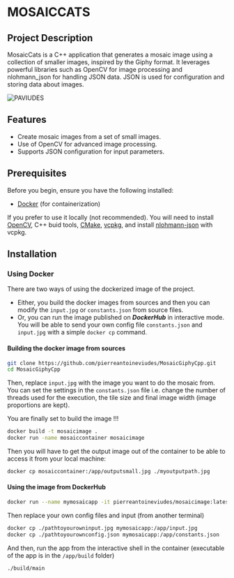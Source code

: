 # MOSAICCATS

## Project Description

MosaicCats is a C++ application that generates a mosaic image using a collection of smaller images, inspired by the Giphy format. It leverages powerful libraries such as OpenCV for image processing and nlohmann_json for handling JSON data. JSON is used for configuration and storing data about images.

![PAVIUDES](outputpaviudes.jpg)

## Features

- Create mosaic images from a set of small images.
- Use of OpenCV for advanced image processing.
- Supports JSON configuration for input parameters.

## Prerequisites

Before you begin, ensure you have the following installed:

- [Docker](https://www.docker.com/get-started) (for containerization)

If you prefer to use it locally (not recommended). You will need to install [OpenCV](https://opencv.org/), C++ buid tools, [CMake](https://cmake.org/), [vcpkg](https://vcpkg.io/en/), and install [nlohmann-json](https://github.com/nlohmann/json) with vcpkg.

## Installation

### Using Docker

There are two ways of using the dockerized image of the project.

- Either, you build the docker images from sources and then you can modify the `input.jpg` or `constants.json` from source files.
- Or, you can run the image published on ***DockerHub*** in interactive mode. You will be able to send your own config file `constants.json` and `input.jpg` with a simple `docker cp` command.

#### Building the docker image from sources

```bash
git clone https://github.com/pierreantoineviudes/MosaicGiphyCpp.git
cd MosaicGiphyCpp
```

Then, replace `input.jpg` with the image you want to do the mosaic from.
You can set the settings in the `constants.json` file i.e. change the number of threads used for the execution, the tile size and final image width (image proportions are kept).

You are finally set to build the image !!!

```bash
docker build -t mosaicimage .
docker run -name mosaiccontainer mosaicimage
```

Then you will have to get the output image out of the container to be able to access it from your local machine:

```bash
docker cp mosaiccontainer:/app/outputsmall.jpg ./myoutputpath.jpg
```

#### Using the image from DockerHub

```bash
docker run --name mymosaicapp -it pierreantoineviudes/mosaicimage:latest /bin/bash
```

Then replace your own config files and input (from another terminal)

```bash
docker cp ./pathtoyourowninput.jpg mymosaicapp:/app/input.jpg
docker cp ./pathtoyourownconfig.json mymosaicapp:/app/constants.json
```

And then, run the app from the interactive shell in the container (executable of the app is in the `/app/build` folder)

```bash
./build/main
```
